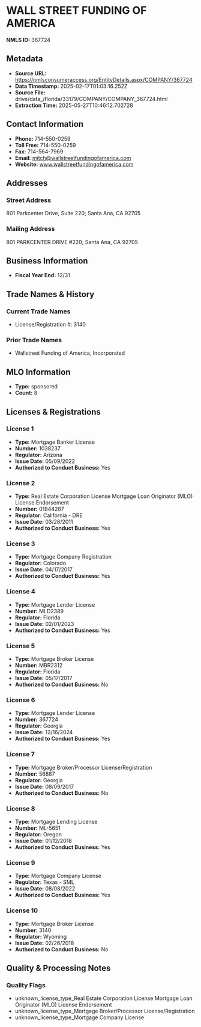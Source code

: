 # WALL STREET FUNDING OF AMERICA

**NMLS ID:** 367724

## Metadata
- **Source URL:** https://nmlsconsumeraccess.org/EntityDetails.aspx/COMPANY/367724
- **Data Timestamp:** 2025-02-17T01:03:16.252Z
- **Source File:** drive/data_/florida/33179/COMPANY/COMPANY_367724.html
- **Extraction Time:** 2025-05-27T10:46:12.702728

## Contact Information
- **Phone:** 714-550-0259
- **Toll Free:** 714-550-0259
- **Fax:** 714-564-7969
- **Email:** mitch@wallstreetfundingofamerica.com
- **Website:** www.wallstreetfundingofamerica.com

## Addresses
### Street Address
801 Parkcenter Drive, Suite 220; Santa Ana, CA 92705

### Mailing Address
801 PARKCENTER DRIVE #220; Santa Ana, CA 92705

## Business Information
- **Fiscal Year End:** 12/31

## Trade Names & History
### Current Trade Names
- License/Registration #: 3140

### Prior Trade Names
- Wallstreet Funding of America, Incorporated

## MLO Information
- **Type:** sponsored
- **Count:** 8

## Licenses & Registrations

### License 1
- **Type:** Mortgage Banker License
- **Number:** 1038237
- **Regulator:** Arizona
- **Issue Date:** 05/09/2022
- **Authorized to Conduct Business:** Yes

### License 2
- **Type:** Real Estate Corporation License Mortgage Loan Originator (MLO) License Endorsement
- **Number:** 01844287
- **Regulator:** California - DRE
- **Issue Date:** 03/28/2011
- **Authorized to Conduct Business:** Yes

### License 3
- **Type:** Mortgage Company Registration
- **Regulator:** Colorado
- **Issue Date:** 04/17/2017
- **Authorized to Conduct Business:** Yes

### License 4
- **Type:** Mortgage Lender License
- **Number:** MLD2389
- **Regulator:** Florida
- **Issue Date:** 02/01/2023
- **Authorized to Conduct Business:** Yes

### License 5
- **Type:** Mortgage Broker License
- **Number:** MBR2312
- **Regulator:** Florida
- **Issue Date:** 05/17/2017
- **Authorized to Conduct Business:** No

### License 6
- **Type:** Mortgage Lender License
- **Number:** 367724
- **Regulator:** Georgia
- **Issue Date:** 12/16/2024
- **Authorized to Conduct Business:** Yes

### License 7
- **Type:** Mortgage Broker/Processor License/Registration
- **Number:** 56887
- **Regulator:** Georgia
- **Issue Date:** 08/09/2017
- **Authorized to Conduct Business:** No

### License 8
- **Type:** Mortgage Lending License
- **Number:** ML-5651
- **Regulator:** Oregon
- **Issue Date:** 01/12/2018
- **Authorized to Conduct Business:** Yes

### License 9
- **Type:** Mortgage Company License
- **Regulator:** Texas - SML
- **Issue Date:** 08/08/2022
- **Authorized to Conduct Business:** Yes

### License 10
- **Type:** Mortgage Broker License
- **Number:** 3140
- **Regulator:** Wyoming
- **Issue Date:** 02/26/2018
- **Authorized to Conduct Business:** No

## Quality & Processing Notes
### Quality Flags
- unknown_license_type_Real Estate Corporation License Mortgage Loan Originator (MLO) License Endorsement
- unknown_license_type_Mortgage Broker/Processor License/Registration
- unknown_license_type_Mortgage Company License
